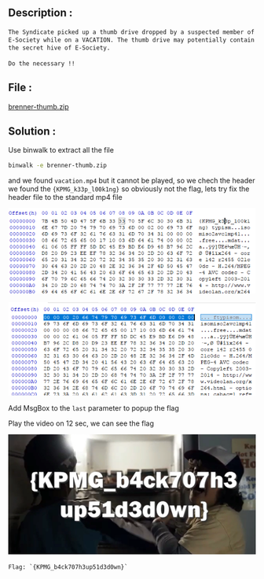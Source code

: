 ## Description :
```
The Syndicate picked up a thumb drive dropped by a suspected member of E-Society while on a VACATION. The thumb drive may potentially contain the secret hive of E-Society.

Do the necessary !!
```

## File :
[brenner-thumb.zip](brenner-thumb.zip)


## Solution :
Use binwalk to extract all the file

```bash
binwalk -e brenner-thumb.zip
```

and we found `vacation.mp4` but it cannot be played, so we chech the header we found the `{KPMG_k33p_l00k1ng}` so obviously not the flag, lets try fix the header file to the standard mp4 file

![look](look.png)

![fixed](fixedheader.png)

Add MsgBox to the `last` parameter to popup the flag

Play the video on 12 sec, we can see the flag

![flag](flag.png)
```
Flag: `{KPMG_b4ck707h3up51d3d0wn}`